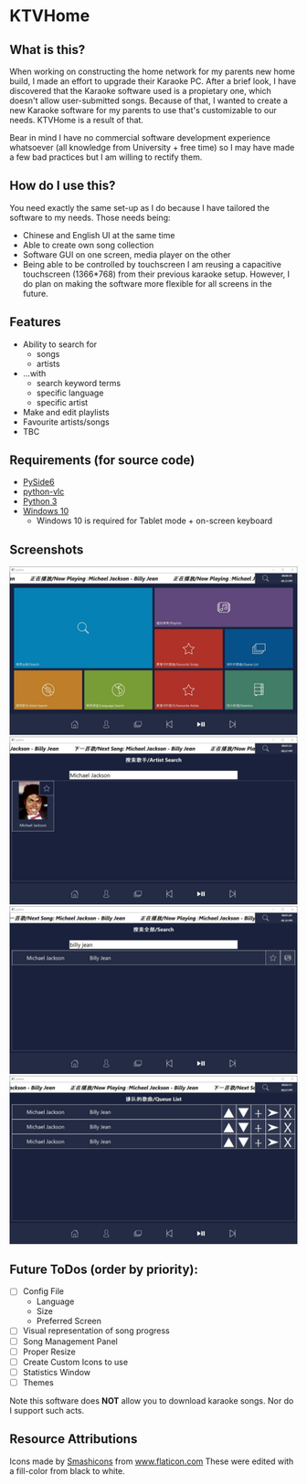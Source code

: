 # KTVHome

## What is this?
When working on constructing the home network for my parents new home build, I made an effort to upgrade their Karaoke PC. After a brief look, I have discovered that the Karaoke software used is a propietary one, which doesn't allow user-submitted songs. Because of that, I wanted to create a new Karaoke software for my parents to use that's customizable to our needs. KTVHome is a result of that.

Bear in mind I have no commercial software development experience whatsoever (all knowledge from University + free time) so I may have made a few bad practices but I am willing to rectify them.

## How do I use this?
You need exactly the same set-up as I do because I have tailored the software to my needs. Those needs being:
* Chinese and English UI at the same time
* Able to create own song collection
* Software GUI on one screen, media player on the other
* Being able to be controlled by touchscreen
I am reusing a capacitive touchscreen (1366*768) from their previous karaoke setup.
However, I do plan on making the software more flexible for all screens in the future.

## Features
* Ability to search for
    * songs
    * artists
* ...with
    * search keyword terms
    * specific language
    * specific artist
* Make and edit playlists
* Favourite artists/songs
* TBC

## Requirements (for source code)
* <a href="https://pypi.org/project/PySide6/">PySide6</a>
* <a href="https://pypi.org/project/python-vlc/">python-vlc</a>
* <a href="https://www.python.org/downloads/">Python 3</a>
* <a href="https://www.microsoft.com/en-au/software-download/windows10">Windows 10</a>
    * Windows 10 is required for Tablet mode + on-screen keyboard

## Screenshots
![Home Screen](https://raw.githubusercontent.com/stkjoe/KTVHome/main/screenshots/home-page.jpg)
![Grid Search](https://raw.githubusercontent.com/stkjoe/KTVHome/main/screenshots/grid-search.jpg)
![List Search](https://raw.githubusercontent.com/stkjoe/KTVHome/main/screenshots/list-search.jpg)
![Queue](https://raw.githubusercontent.com/stkjoe/KTVHome/main/screenshots/queue.jpg)

## Future ToDos (order by priority):
- [ ] Config File
    * Language
    * Size
    * Preferred Screen
- [ ] Visual representation of song progress
- [ ] Song Management Panel
- [ ] Proper Resize
- [ ] Create Custom Icons to use
- [ ] Statistics Window
- [ ] Themes

Note this software does **NOT** allow you to download karaoke songs. Nor do I support such acts.

## Resource Attributions
Icons made by <a href="https://www.flaticon.com/authors/smashicons" title="Smashicons">Smashicons</a> from <a href="https://www.flaticon.com/" title="Flaticon">www.flaticon.com</a>
These were edited with a fill-color from black to white.